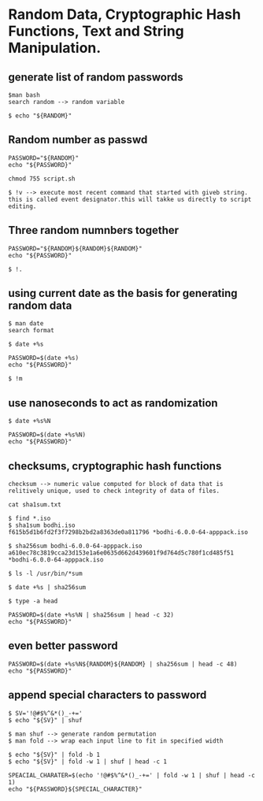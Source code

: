 # Random Data, Cryptographic Hash Functions, Text and String Manipulation.

  ## generate list of random passwords
    
    $man bash
    search random --> random variable

    $ echo "${RANDOM}"

  ## Random number as passwd
    
    PASSWORD="${RANDOM}"
    echo "${PASSWORD}"

    chmod 755 script.sh

    $ !v --> execute most recent command that started with giveb string. this is called event designator.this will takke us directly to script editing.

  ## Three random numnbers together

    PASSWORD="${RANDOM}${RANDOM}${RANDOM}"
    echo "${PASSWORD}"

    $ !.

  ## using current date as the basis for generating random data

    $ man date
    search format

    $ date +%s

    PASSWORD=$(date +%s)
    echo "${PASSWORD}"

    $ !m
  
  ## use nanoseconds to act as randomization

    $ date +%s%N

    PASSWORD=$(date +%s%N)
    echo "${PASSWORD}"

  ## checksums, cryptographic hash functions

    checksum --> numeric value computed for block of data that is relitively unique, used to check integrity of data of files.

    cat sha1sum.txt
    
    $ find *.iso
    $ sha1sum bodhi.iso
    f615b5d1b6fd2f3f7298b2bd2a8363de0a811796 *bodhi-6.0.0-64-apppack.iso

    $ sha256sum bodhi-6.0.0-64-apppack.iso
    a610ec78c3819cca23d153e1a6e0635d662d439601f9d764d5c780f1cd485f51 *bodhi-6.0.0-64-apppack.iso

    $ ls -l /usr/bin/*sum

    $ date +%s | sha256sum

    $ type -a head

    PASSWORD=$(date +%s%N | sha256sum | head -c 32)
    echo "${PASSWORD}"
    
  ## even better password

    PASSWORD=$(date +%s%N${RANDOM}${RANDOM} | sha256sum | head -c 48)
    echo "${PASSWORD}"

  ## append special characters to password
    
    $ SV='!@#$%^&*()_-+='
    $ echo "${SV}" | shuf

    $ man shuf --> generate random permutation
    $ man fold --> wrap each input line to fit in specified width

    $ echo "${SV}" | fold -b 1
    $ echo "${SV}" | fold -w 1 | shuf | head -c 1

    SPEACIAL_CHARATER=$(echo '!@#$%^&*()_-+=' | fold -w 1 | shuf | head -c 1)
    echo "${PASSWORD}${SPECIAL_CHARACTER}"





    